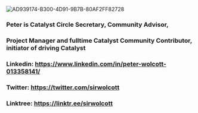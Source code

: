 ![AD939174-B300-4D91-9B7B-80AF2FF82728](https://user-images.githubusercontent.com/73400593/159859968-e6246127-bde1-41fd-a643-ab97581c4be2.JPEG)

### Peter is Catalyst Circle Secretary, Community Advisor, 
### Project Manager and fulltime Catalyst Community Contributor, initiator of driving Catalyst

### Linkedin: https://www.linkedin.com/in/peter-wolcott-013358141/ 
### Twitter: https://twitter.com/sirwolcott 
### Linktree: https://linktr.ee/sirwolcott 

